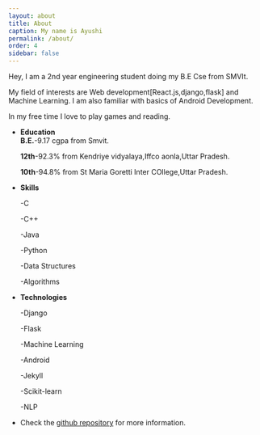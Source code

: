 ```yaml
---
layout: about
title: About
caption: My name is Ayushi
permalink: /about/
order: 4
sidebar: false
---
```


Hey,
I am a 2nd year engineering student doing my B.E  Cse from SMVIt.

My field of interests are Web development[React.js,django,flask] and Machine Learning.
I am also familiar with basics of Android Development.

In my free time I love to play games and reading.

* **Education**  
  **B.E.**-9.17 cgpa from Smvit.

  **12th**-92.3% from Kendriye vidyalaya,Iffco aonla,Uttar Pradesh.

  **10th**-94.8% from St Maria Goretti Inter COllege,Uttar Pradesh.


* **Skills**

  -C
  
  -C++
  
  -Java
  
  -Python
  
  -Data Structures
  
  -Algorithms
  
  
* **Technologies**

  -Django
  
  -Flask
  
  -Machine Learning
  
  -Android
  
  -Jekyll
  
  -Scikit-learn
  
  -NLP


* Check the [github repository] for more information.

[github repository]: https://github.com/ayushianan
